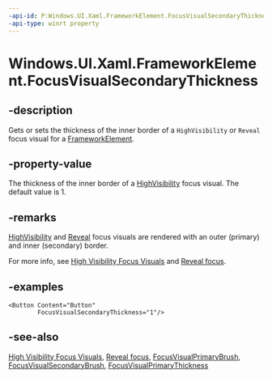 ```yaml
---
-api-id: P:Windows.UI.Xaml.FrameworkElement.FocusVisualSecondaryThickness
-api-type: winrt property
---
```


<!-- Property syntax
public Windows.UI.Xaml.Thickness FocusVisualSecondaryThickness { get;  set; }
-->

# Windows.UI.Xaml.FrameworkElement.FocusVisualSecondaryThickness

## -description

Gets or sets the thickness of the inner border of a `HighVisibility` or `Reveal` focus visual for a [FrameworkElement](frameworkelement.md).



## -property-value

The thickness of the inner border of a [HighVisibility](focusvisualkind.md) focus visual. The default value is 1.

## -remarks

[HighVisibility](focusvisualkind.md) and [Reveal](focusvisualkind.md) focus visuals are rendered with an outer (primary) and inner (secondary) border.

For more info, see [High Visibility Focus Visuals](/windows/uwp/design/input/guidelines-for-visualfeedback#high-visibility-focus-visuals) and [Reveal focus](/windows/uwp/design/style/reveal-focus).

## -examples

```xaml
<Button Content="Button"
        FocusVisualSecondaryThickness="1"/>
```

## -see-also

[High Visibility Focus Visuals](/windows/uwp/design/input/guidelines-for-visualfeedback#high-visibility-focus-visuals), [Reveal focus](/windows/uwp/design/style/reveal-focus), [FocusVisualPrimaryBrush](frameworkelement_focusvisualprimarybrush.md), [FocusVisualSecondaryBrush](frameworkelement_focusvisualsecondarybrush.md), [FocusVisualPrimaryThickness](frameworkelement_focusvisualprimarythickness.md)
